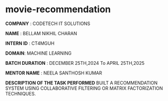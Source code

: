 # movie-recommendation

**COMPANY** : CODETECH IT SOLUTIONS

**NAME** : BELLAM NIKHIL CHARAN

**INTERN ID** : CT4MGUH

**DOMAIN**: MACHINE LEARNING

**BATCH DURATION** : DECEMBER 25TH,2024 To APRIL 25TH,2025

**MENTOR NAME** : NEELA SANTHOSH KUMAR

**DESCRIPTION OF THE TASK PERFORMED**
BUILT A RECOMMENDATION SYSTEM USING COLLABORATIVE FILTERING OR MATRIX FACTORIZATION TECHNIQUES.
